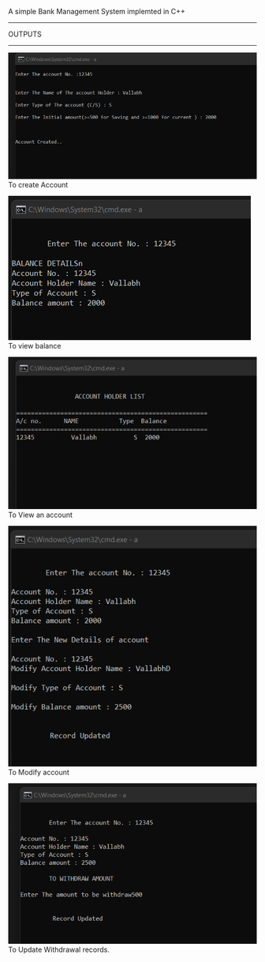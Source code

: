 A simple Bank Management System implemted in C++
_________________________________________________________________________________________________________________________________________________
OUTPUTS
_________________________________________________________________________________________________________________________________________________
![To create Account](https://github.com/va1labh/BankMgmtSystem/blob/main/CreateAc.png)
To create Account

![To view balance](https://github.com/va1labh/BankMgmtSystem/blob/main/BalanceDetails.png)
To view balance

![To view the Account List](https://github.com/va1labh/BankMgmtSystem/blob/main/AccList.png)
To View an account

![To Modify Account](https://github.com/va1labh/BankMgmtSystem/blob/main/ModifyAcc.png)
To Modify account

![To update withdrawal amount](https://github.com/va1labh/BankMgmtSystem/blob/main/Withdraw.png)
To Update Withdrawal records.


